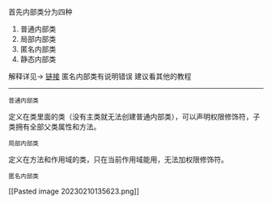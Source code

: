 首先内部类分为四种

1. 普通内部类
2. 局部内部类
3. 匿名内部类
4. 静态内部类

解释详见-> [链接](https://mrjokersince1997.github.io/My-Notes/#/javase/%E5%9F%BA%E7%A1%80/%E9%9D%A2%E5%90%91%E5%AF%B9%E8%B1%A1?id=%e5%8c%bf%e5%90%8d%e5%86%85%e9%83%a8%e7%b1%bb) 匿名内部类有说明错误 建议看其他的教程

----


	普通内部类
定义在类里面的类（没有主类就无法创建普通内部类），可以声明权限修饰符，子类拥有全部父类属性和方法。

	局部内部类
定义在方法和作用域的类，只在当前作用域能用，无法加权限修饰符。

	匿名内部类
[[Pasted image 20230210135623.png]]
